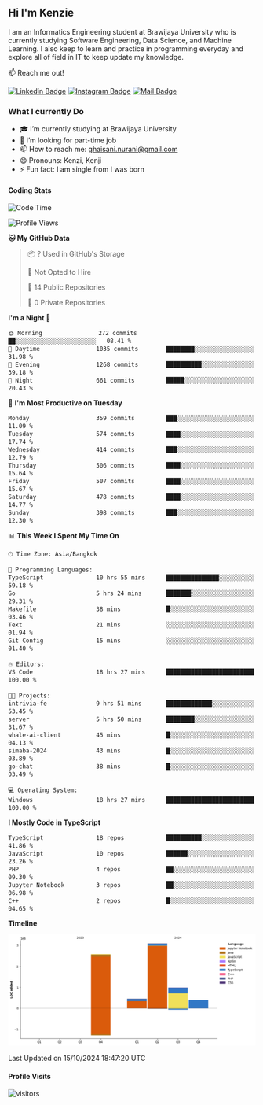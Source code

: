 ## Hi I'm Kenzie


I am an Informatics Engineering student at Brawijaya University who is currently studying Software Engineering, Data Science, and Machine Learning. I also keep to learn and practice in programming everyday and explore all of field in IT to keep update my knowledge.

:mailbox: Reach me out!

[![Linkedin Badge](https://img.shields.io/badge/-Kenzie_Taqiyassar-0e76a8?style=flat&labelColor=0e76a8&logo=linkedin&logoColor=white)](https://www.linkedin.com/in/kenzie-taqiyassar-37458b1aa/) 
[![Instagram Badge](https://img.shields.io/badge/-@__kenziehh_-e84393?style=flat&labelColor=e84393&logo=instagram&logoColor=white)](https://www.instagram.com/_kenziehh/) 
[![Mail Badge](https://img.shields.io/badge/-ghaisani.nurani-c0392b?style=flat&labelColor=c0392b&logo=gmail&logoColor=white)](mailto:ghaisani.nurani@gmail.com)

### What I currently Do

- 🎓 I’m currently studying at Brawijaya University
- 💼 I’m looking for part-time job
- 📫 How to reach me: ghaisani.nurani@gmail.com
- 😄 Pronouns: Kenzi, Kenji
- ⚡ Fun fact: I am single from I was born

#### Coding Stats
<!--START_SECTION:waka-->
![Code Time](http://img.shields.io/badge/Code%20Time-797%20hrs%2013%20mins-blue)

![Profile Views](http://img.shields.io/badge/Profile%20Views-0-blue)

**🐱 My GitHub Data** 

> 📦 ? Used in GitHub's Storage 
 > 
> 🚫 Not Opted to Hire
 > 
> 📜 14 Public Repositories 
 > 
> 🔑 0 Private Repositories 
 > 
**I'm a Night 🦉** 

```text
🌞 Morning                272 commits         ██░░░░░░░░░░░░░░░░░░░░░░░   08.41 % 
🌆 Daytime                1035 commits        ████████░░░░░░░░░░░░░░░░░   31.98 % 
🌃 Evening                1268 commits        ██████████░░░░░░░░░░░░░░░   39.18 % 
🌙 Night                  661 commits         █████░░░░░░░░░░░░░░░░░░░░   20.43 % 
```
📅 **I'm Most Productive on Tuesday** 

```text
Monday                   359 commits         ███░░░░░░░░░░░░░░░░░░░░░░   11.09 % 
Tuesday                  574 commits         ████░░░░░░░░░░░░░░░░░░░░░   17.74 % 
Wednesday                414 commits         ███░░░░░░░░░░░░░░░░░░░░░░   12.79 % 
Thursday                 506 commits         ████░░░░░░░░░░░░░░░░░░░░░   15.64 % 
Friday                   507 commits         ████░░░░░░░░░░░░░░░░░░░░░   15.67 % 
Saturday                 478 commits         ████░░░░░░░░░░░░░░░░░░░░░   14.77 % 
Sunday                   398 commits         ███░░░░░░░░░░░░░░░░░░░░░░   12.30 % 
```


📊 **This Week I Spent My Time On** 

```text
🕑︎ Time Zone: Asia/Bangkok

💬 Programming Languages: 
TypeScript               10 hrs 55 mins      ███████████████░░░░░░░░░░   59.18 % 
Go                       5 hrs 24 mins       ███████░░░░░░░░░░░░░░░░░░   29.31 % 
Makefile                 38 mins             █░░░░░░░░░░░░░░░░░░░░░░░░   03.46 % 
Text                     21 mins             ░░░░░░░░░░░░░░░░░░░░░░░░░   01.94 % 
Git Config               15 mins             ░░░░░░░░░░░░░░░░░░░░░░░░░   01.40 % 

🔥 Editors: 
VS Code                  18 hrs 27 mins      █████████████████████████   100.00 % 

🐱‍💻 Projects: 
intrivia-fe              9 hrs 51 mins       █████████████░░░░░░░░░░░░   53.45 % 
server                   5 hrs 50 mins       ████████░░░░░░░░░░░░░░░░░   31.67 % 
whale-ai-client          45 mins             █░░░░░░░░░░░░░░░░░░░░░░░░   04.13 % 
simaba-2024              43 mins             █░░░░░░░░░░░░░░░░░░░░░░░░   03.89 % 
go-chat                  38 mins             █░░░░░░░░░░░░░░░░░░░░░░░░   03.49 % 

💻 Operating System: 
Windows                  18 hrs 27 mins      █████████████████████████   100.00 % 
```

**I Mostly Code in TypeScript** 

```text
TypeScript               18 repos            ██████████░░░░░░░░░░░░░░░   41.86 % 
JavaScript               10 repos            ██████░░░░░░░░░░░░░░░░░░░   23.26 % 
PHP                      4 repos             ██░░░░░░░░░░░░░░░░░░░░░░░   09.30 % 
Jupyter Notebook         3 repos             ██░░░░░░░░░░░░░░░░░░░░░░░   06.98 % 
C++                      2 repos             █░░░░░░░░░░░░░░░░░░░░░░░░   04.65 % 
```



**Timeline**

![Lines of Code chart](https://raw.githubusercontent.com/kenziehh/kenziehh/master/assets/bar_graph.png)


 Last Updated on 15/10/2024 18:47:20 UTC
<!--END_SECTION:waka-->


#### Profile Visits

![visitors](https://visitor-badge.glitch.me/badge?page_id=kenziehh.kenziehh)





